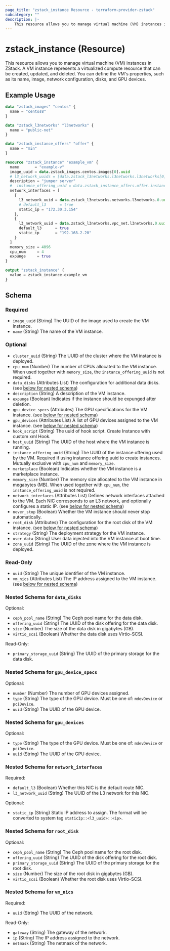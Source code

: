 ```yaml
---
page_title: "zstack_instance Resource - terraform-provider-zstack"
subcategory: ""
description: |-
    This resource allows you to manage virtual machine (VM) instances in ZStack. A VM instance represents a virtualized compute resource that can be created, updated, and deleted. You can define the VM's properties, such as its name, image, network configuration, disks, and GPU devices.
---
```


# zstack_instance (Resource)

This resource allows you to manage virtual machine (VM) instances in ZStack. A VM instance represents a virtualized compute resource that can be created, updated, and deleted. You can define the VM's properties, such as its name, image, network configuration, disks, and GPU devices.

## Example Usage

```terraform
data "zstack_images" "centos" {
  name = "centos8"
}

data "zstack_l3networks" "l3networks" {
  name = "public-net"
}

data "zstack_instance_offers" "offer" {
  name = "min"
}

resource "zstack_instance" "example_vm" {
  name       = "example-v"
  image_uuid = data.zstack_images.centos.images[0].uuid
  # l3_network_uuids = [data.zstack_l3networks.l3networks.l3networks[0].uuid] # Removed use of deprecated `l3_network_uuids` in favor of `network_interfaces`
  description = "jumper server"
  #  instance_offering_uuid = data.zstack_instance_offers.offer.instance_offers[0].uuid #using Instance offering uuid or custom cpu and memory 
  network_interfaces = [
    {
      l3_network_uuid = data.zstack_l3networks.networks.l3networks.0.uuid
      # default_l3      = true
      static_ip = "172.30.3.154"
    },
    {
      l3_network_uuid = data.zstack_l3networks.vpc_net.l3networks.0.uuid
      default_l3      = true
      static_ip       = "192.168.2.20"
    }
  ]
  memory_size = 4096
  cpu_num     = 4
  expunge     = true
}

output "zstack_instance" {
  value = zstack_instance.example_vm
}
```

<!-- schema generated by tfplugindocs -->
## Schema

### Required

- `image_uuid` (String) The UUID of the image used to create the VM instance.
- `name` (String) The name of the VM instance.

### Optional

- `cluster_uuid` (String) The UUID of the cluster where the VM instance is deployed.
- `cpu_num` (Number) The number of CPUs allocated to the VM instance.  When used together with `memory_size`, the `instance_offering_uuid` is not required.
- `data_disks` (Attributes List) The configuration for additional data disks. (see [below for nested schema](#nestedatt--data_disks))
- `description` (String) A description of the VM instance.
- `expunge` (Boolean) Indicates if the instance should be expunged after deletion.
- `gpu_device_specs` (Attributes) The GPU specifications for the VM instance. (see [below for nested schema](#nestedatt--gpu_device_specs))
- `gpu_devices` (Attributes List) A list of GPU devices assigned to the VM instance. (see [below for nested schema](#nestedatt--gpu_devices))
- `hook_script` (String) The uuid of hook script. Create Instance with custom xml Hook.
- `host_uuid` (String) The UUID of the host where the VM instance is running.
- `instance_offering_uuid` (String) The UUID of the instance offering used by the VM. Required if using instance offering uuid to create instances.   Mutually exclusive with `cpu_num` and `memory_size`.
- `marketplace` (Boolean) Indicates whether the VM instance is a marketplace instance.
- `memory_size` (Number) The memory size allocated to the VM instance in megabytes (MB). When used together with `cpu_num`, the `instance_offering_uuid` is not required.
- `network_interfaces` (Attributes List) Defines network interfaces attached to the VM. Each NIC corresponds to an L3 network, and optionally configures a static IP. (see [below for nested schema](#nestedatt--network_interfaces))
- `never_stop` (Boolean) Whether the VM instance should never stop automatically.
- `root_disk` (Attributes) The configuration for the root disk of the VM instance. (see [below for nested schema](#nestedatt--root_disk))
- `strategy` (String) The deployment strategy for the VM instance.
- `user_data` (String) User data injected into the VM instance at boot time.
- `zone_uuid` (String) The UUID of the zone where the VM instance is deployed.

### Read-Only

- `uuid` (String) The unique identifier of the VM instance.
- `vm_nics` (Attributes List) The IP address assigned to the VM instance. (see [below for nested schema](#nestedatt--vm_nics))

<a id="nestedatt--data_disks"></a>
### Nested Schema for `data_disks`

Optional:

- `ceph_pool_name` (String) The Ceph pool name for the data disk.
- `offering_uuid` (String) The UUID of the disk offering for the data disk.
- `size` (Number) The size of the data disk in gigabytes (GB).
- `virtio_scsi` (Boolean) Whether the data disk uses Virtio-SCSI.

Read-Only:

- `primary_storage_uuid` (String) The UUID of the primary storage for the data disk.


<a id="nestedatt--gpu_device_specs"></a>
### Nested Schema for `gpu_device_specs`

Optional:

- `number` (Number) The number of GPU devices assigned.
- `type` (String) The type of the GPU device. Must be one of: `mdevDevice` or `pciDevice`.
- `uuid` (String) The UUID of the GPU device.


<a id="nestedatt--gpu_devices"></a>
### Nested Schema for `gpu_devices`

Optional:

- `type` (String) The type of the GPU device.  Must be one of: `mdevDevice` or `pciDevice`.
- `uuid` (String) The UUID of the GPU device.


<a id="nestedatt--network_interfaces"></a>
### Nested Schema for `network_interfaces`

Required:

- `default_l3` (Boolean) Whether this NIC is the default route NIC.
- `l3_network_uuid` (String) The UUID of the L3 network for this NIC.

Optional:

- `static_ip` (String) Static IP address to assign. The format will be converted to system tag `staticIp::<l3_uuid>::<ip>`.


<a id="nestedatt--root_disk"></a>
### Nested Schema for `root_disk`

Optional:

- `ceph_pool_name` (String) The Ceph pool name for the root disk.
- `offering_uuid` (String) The UUID of the disk offering for the root disk.
- `primary_storage_uuid` (String) The UUID of the primary storage for the root disk.
- `size` (Number) The size of the root disk in gigabytes (GB).
- `virtio_scsi` (Boolean) Whether the root disk uses Virtio-SCSI.


<a id="nestedatt--vm_nics"></a>
### Nested Schema for `vm_nics`

Required:

- `uuid` (String) The UUID of the network.

Read-Only:

- `gateway` (String) The gateway of the network.
- `ip` (String) The IP address assigned to the network.
- `netmask` (String) The netmask of the network.



